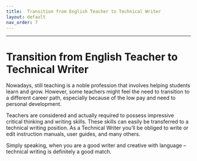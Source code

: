 ```yaml
---
title:  Transition from English Teacher to Technical Writer
layout: default
nav_order: 7
---
```


---

# Transition from English Teacher to Technical Writer
Nowadays, still teaching is a noble profession that involves helping students learn and grow. However, some teachers might feel the need to transition to a different career path, especially because of the low pay and need to personal development.

Teachers are considered and actually required to possess impressive critical thinking and writing skills. These skills can easily be transferred to a technical writing position. As a Technical Writer you’ll be obliged to write or edit instruction manuals, user guides, and many others. 

Simply speaking, when you are a good writer and creative with language – technical writing is definitely a good match.
